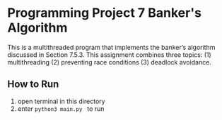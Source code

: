 # Programming Project 7 Banker's Algorithm
This is a multithreaded program that implements the banker’s algorithm discussed in Section 7.5.3. This assignment combines three topics: (1) multithreading (2) preventing race conditions (3) deadlock avoidance.

## How to Run
1. open terminal in this directory
2. enter `python3 main.py ` to run